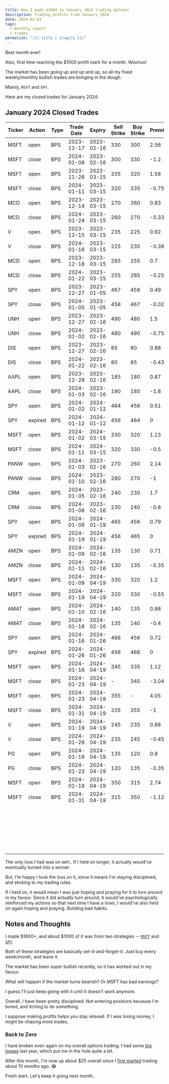 ```yaml
---
title: How I made $1604 in January 2024 trading options
description: Trading profits from January 2024
date: 2024-02-03
tags:
  - monthly report
  - trades
permalink: "/{{ title | slugify }}/"
---
```


Best month ever!

Also, first time reaching the $1000 profit mark for a month. Woohoo!

The market has been going up and up and up, so all my fixed weekly/monthly bullish trades are bringing in the dough.

Mainly, `MSFT` and `SPY`.

Here are my closed trades for January 2024:

## January 2024 Closed Trades

<div class="trade-table monthly full-width">

|**Ticker**|**Action**|**Type**|**Trade Date**|**Expiry**|**Sell Strike**|**Buy Strike**|**Premium**|**Qty**|**Fees**|**Total**|**Net Profit/Loss**|**Days**|**Annual Return**|
|---|---|---|---|---|---|---|---|---|---|---|---|---|---|
|MSFT|open|BPS|2023-11-17|2023-02-16|330|300|2.56|1|2.09|253.91|$131.81|52|30.84%|
|MSFT|close|BPS|2024-01-08|2023-02-16|300|330|-1.2|1|2.1|-122.1||||
|MSFT|open|BPS|2023-11-28|2023-03-15|335|320|1.58|1|2.09|155.91|$79.51|44|43.97%|
|MSFT|close|BPS|2024-01-11|2023-03-15|320|335|-0.75|1|1.4|-76.4||||
|MCD|open|BPS|2023-12-14|2023-03-15|270|260|0.83|1|2.08|80.92|$46.66|41|41.54%|
|MCD|close|BPS|2024-01-24|2023-03-15|260|270|-0.33|1|1.26|-34.26||||
|V|open|BPS|2023-12-15|2023-03-15|235|225|0.92|2|1.09|182.91|$105.52|32|60.18%|
|V|close|BPS|2024-01-16|2023-03-15|225|235|-0.38|2|1.39|-77.39||||
|MCD|open|BPS|2023-12-18|2023-03-15|265|255|0.7|1|2.08|67.92|$41.52|35|43.30%|
|MCD|close|BPS|2024-01-22|2023-03-15|255|265|-0.25|1|1.4|-26.4||||
|SPY|open|BPS|2023-12-27|2023-01-05|467|458|0.49|2|3.56|94.44|$89.36|9|201.34%|
|SPY|close|BPS|2024-01-05|2023-01-05|458|467|-0.02|2|1.08|-5.08||||
|UNH|open|BPS|2023-12-27|2023-02-16|490|480|1.5|1|1.25|148.75|$72.35|6|440.13%|
|UNH|close|BPS|2024-01-02|2023-02-16|480|490|-0.75|1|1.4|-76.4||||
|DIS|open|BPS|2023-12-27|2023-02-16|85|80|0.88|2|1.37|174.63|$85.84|26|120.51%|
|DIS|close|BPS|2024-01-22|2023-02-16|80|85|-0.43|2|2.79|-88.79||||
|AAPL|open|BPS|2023-12-29|2023-02-16|185|180|0.87|2|2.77|171.23|-$190.16|5|-1388.17%|
|AAPL|close|BPS|2024-01-03|2023-02-16|180|185|-1.8|2|1.39|-361.39||||
|SPY|open|BPS|2024-01-02|2024-01-12|464|456|0.51|2|3.6|98.4|$98.40|10|224.48%|
|SPY|expired|BPS|2024-01-12|2024-01-12|456|464|0|2|0|0||||
|MSFT|open|BPS|2024-01-02|2024-03-15|330|320|1.13|1|2.1|110.9|$59.50|9|241.31%|
|MSFT|close|BPS|2024-01-11|2024-03-15|320|330|-0.5|1|1.4|-51.4||||
|PANW|open|BPS|2024-01-03|2023-02-16|270|260|2.14|1|2.1|211.9|$110.64|7|576.91%|
|PANW|close|BPS|2024-01-10|2023-02-16|260|270|-1|1|1.26|-101.26||||
|CRM|open|BPS|2024-01-05|2023-02-16|240|230|1.7|1|1.4|168.6|$87.20|3|1060.93%|
|CRM|close|BPS|2024-01-08|2023-02-16|230|240|-0.8|1|1.4|-81.4||||
|SPY|open|BPS|2024-01-09|2024-01-19|465|456|0.79|2|1.79|156.21|$156.21|10|316.76%|
|SPY|expired|BPS|2024-01-19|2024-01-19|456|465|0|2|0|0||||
|AMZN|open|BPS|2024-01-09|2024-02-16|135|130|0.71|2|2.8|139.2|$66.41|2|1211.98%|
|AMZN|close|BPS|2024-01-11|2024-02-16|130|135|-0.35|2|2.79|-72.79||||
|MSFT|open|BPS|2024-01-09|2024-04-19|330|320|1.2|1|1.26|118.74|$62.34|10|227.54%|
|MSFT|close|BPS|2024-01-19|2024-04-19|320|330|-0.55|1|1.4|-56.4||||
|AMAT|open|BPS|2024-01-10|2024-02-16|140|135|0.88|1|1.4|86.6|$45.34|8|413.73%|
|AMAT|close|BPS|2024-01-18|2024-02-16|135|140|-0.4|1|1.26|-41.26||||
|SPY|open|BPS|2024-01-16|2024-01-26|466|456|0.72|2|4.75|139.25|$139.25|10|254.13%|
|SPY|expired|BPS|2024-01-26|2024-01-26|456|466|0|2|0|0||||
|MSFT|open|BPS|2024-01-16|2024-04-19|345|335|1.12|1|2.1|109.9|$108.38|15|131.86%|
|MSFT|close|BPS|2024-01-23|2024-04-19|-|345|-3.04|1|0.63|-304.63||||
|MSFT|open|BPS|2024-01-23|2024-04-19|355|-|4.05|1|0.63|404.37||||
|MSFT|close|BPS|2024-01-31|2024-04-19|335|355|-1|1|1.26|-101.26||||
|V|open|BPS|2024-01-19|2024-04-19|245|235|0.88|1|2.1|85.9|$39.50|10|144.18%|
|V|close|BPS|2024-01-29|2024-04-19|235|245|-0.45|1|1.4|-46.4||||
|PG|open|BPS|2024-01-19|2024-04-19|135|120|0.9|1|1.4|88.6|$52.20|4|317.55%|
|PG|close|BPS|2024-01-23|2024-04-19|120|135|-0.35|1|1.4|-36.4||||
|MSFT|open|BPS|2024-01-19|2024-04-19|350|315|2.74|1|2.1|271.9|$157.80|12|137.14%|
|MSFT|close|BPS|2024-01-31|2024-04-19|315|350|-1.12|1|2.1|-114.1||||
|||||||||||||||
|||||||||||**TOTAL**|**$1,645.58**|||
|||||||||||||||
|||||||||||**Win %**|95.45%|||
|||||||||||**Avg. Win/Loss**|$74.80|||
|||||||||||**Number of trades**|22|||

</div>

The only loss I had was on `AAPL`.  If I held on longer, it actually would've eventually turned into a winner.

But, I'm happy I took the loss on it, since it means I'm staying disciplined, and sticking to my trading rules.  

If I held on, it would mean I was just hoping and praying for it to turn around in my favour.  Since it did actually turn around, it would've psychologically reinforced my actions so that next time I have a loser, I would've also held on again hoping and praying.  Building bad habits.


## Notes and Thoughts

I made $1600+, and about $1000 of it was from two strategies -- <a href="/90dte-msft-strategy/">`MSFT`</a> and <a href="/spy-10day-strategy/">`SPY`</a>.

Both of these strategies are basically set-it-and-forget-it.  Just buy every week/month, and leave it.

The market has been super bullish recently, so it has worked out in my favour.

What will happen if the market turns bearish?  Or MSFT has bad earnings?  

I guess I'll just keep going with it until it doesn't work anymore.  

Overall, I have been pretty disciplined.  Not entering positions because I'm bored, and itching to do something.  

I suppose making profits helps you stay relaxed.  If I was losing money, I might be chasing more trades.

### Back to Zero
I have broken even again on my overall options trading.  I had some <a href="/how-i-lost-2-986-in-july-2023-trading-options/">big losses</a> last year, which put me in the hole quite a bit.

After this month, I'm now up about $25 overall since I <a href="/first-trade-first-profits/">first started</a> trading about 10 months ago. 😂

Fresh start.  Let's keep it going next month.
